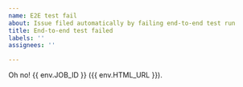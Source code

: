 ```yaml
---
name: E2E test fail
about: Issue filed automatically by failing end-to-end test run
title: End-to-end test failed
labels: ''
assignees: ''

---
```


Oh no! {{ env.JOB_ID }} ({{ env.HTML_URL }}).
